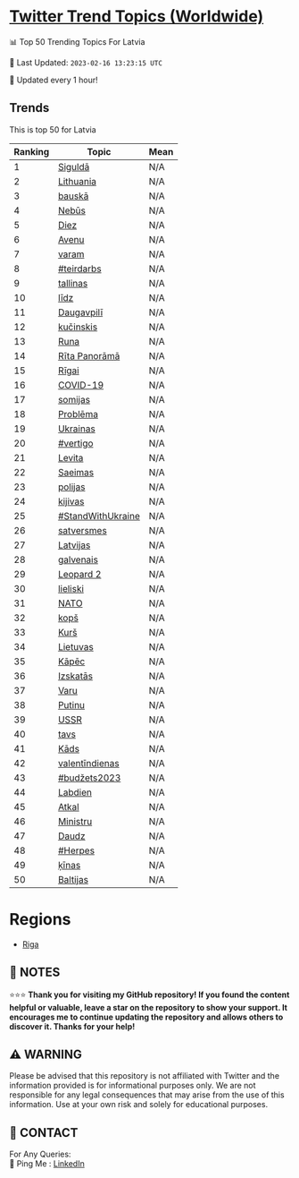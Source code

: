 [Twitter Trend Topics (Worldwide)](https://github.com/ErcinDedeoglu/Twitter-Trend-Topics)
==========


📊 Top 50 Trending Topics For Latvia

📆 Last Updated: `2023-02-16 13:23:15 UTC`

🔧 Updated every 1 hour!


## Trends

This is top 50 for Latvia

| Ranking | Topic | Mean |
| ------- | ------------ | ------------ |
| 1 | [Siguldā](http://twitter.com/search?q=Siguld%c4%81) | N/A |
| 2 | [Lithuania](http://twitter.com/search?q=Lithuania) | N/A |
| 3 | [bauskā](http://twitter.com/search?q=bausk%c4%81) | N/A |
| 4 | [Nebūs](http://twitter.com/search?q=Neb%c5%abs) | N/A |
| 5 | [Diez](http://twitter.com/search?q=Diez) | N/A |
| 6 | [Avenu](http://twitter.com/search?q=Avenu) | N/A |
| 7 | [varam](http://twitter.com/search?q=varam) | N/A |
| 8 | [#teirdarbs](http://twitter.com/search?q=%23teirdarbs) | N/A |
| 9 | [tallinas](http://twitter.com/search?q=tallinas) | N/A |
| 10 | [līdz](http://twitter.com/search?q=l%c4%abdz) | N/A |
| 11 | [Daugavpilī](http://twitter.com/search?q=Daugavpil%c4%ab) | N/A |
| 12 | [kučinskis](http://twitter.com/search?q=ku%c4%8dinskis) | N/A |
| 13 | [Runa](http://twitter.com/search?q=Runa) | N/A |
| 14 | [Rīta Panorāmā](http://twitter.com/search?q=R%c4%abta+Panor%c4%81m%c4%81) | N/A |
| 15 | [Rīgai](http://twitter.com/search?q=R%c4%abgai) | N/A |
| 16 | [COVID-19](http://twitter.com/search?q=COVID-19) | N/A |
| 17 | [somijas](http://twitter.com/search?q=somijas) | N/A |
| 18 | [Problēma](http://twitter.com/search?q=Probl%c4%93ma) | N/A |
| 19 | [Ukrainas](http://twitter.com/search?q=Ukrainas) | N/A |
| 20 | [#vertigo](http://twitter.com/search?q=%23vertigo) | N/A |
| 21 | [Levita](http://twitter.com/search?q=Levita) | N/A |
| 22 | [Saeimas](http://twitter.com/search?q=Saeimas) | N/A |
| 23 | [polijas](http://twitter.com/search?q=polijas) | N/A |
| 24 | [kijivas](http://twitter.com/search?q=kijivas) | N/A |
| 25 | [#StandWithUkraine](http://twitter.com/search?q=%23StandWithUkraine) | N/A |
| 26 | [satversmes](http://twitter.com/search?q=satversmes) | N/A |
| 27 | [Latvijas](http://twitter.com/search?q=Latvijas) | N/A |
| 28 | [galvenais](http://twitter.com/search?q=galvenais) | N/A |
| 29 | [Leopard 2](http://twitter.com/search?q=Leopard+2) | N/A |
| 30 | [lieliski](http://twitter.com/search?q=lieliski) | N/A |
| 31 | [NATO](http://twitter.com/search?q=NATO) | N/A |
| 32 | [kopš](http://twitter.com/search?q=kop%c5%a1) | N/A |
| 33 | [Kurš](http://twitter.com/search?q=Kur%c5%a1) | N/A |
| 34 | [Lietuvas](http://twitter.com/search?q=Lietuvas) | N/A |
| 35 | [Kāpēc](http://twitter.com/search?q=K%c4%81p%c4%93c) | N/A |
| 36 | [Izskatās](http://twitter.com/search?q=Izskat%c4%81s) | N/A |
| 37 | [Varu](http://twitter.com/search?q=Varu) | N/A |
| 38 | [Putinu](http://twitter.com/search?q=Putinu) | N/A |
| 39 | [USSR](http://twitter.com/search?q=USSR) | N/A |
| 40 | [tavs](http://twitter.com/search?q=tavs) | N/A |
| 41 | [Kāds](http://twitter.com/search?q=K%c4%81ds) | N/A |
| 42 | [valentīndienas](http://twitter.com/search?q=valent%c4%abndienas) | N/A |
| 43 | [#budžets2023](http://twitter.com/search?q=%23bud%c5%beets2023) | N/A |
| 44 | [Labdien](http://twitter.com/search?q=Labdien) | N/A |
| 45 | [Atkal](http://twitter.com/search?q=Atkal) | N/A |
| 46 | [Ministru](http://twitter.com/search?q=Ministru) | N/A |
| 47 | [Daudz](http://twitter.com/search?q=Daudz) | N/A |
| 48 | [#Herpes](http://twitter.com/search?q=%23Herpes) | N/A |
| 49 | [ķīnas](http://twitter.com/search?q=%c4%b7%c4%abnas) | N/A |
| 50 | [Baltijas](http://twitter.com/search?q=Baltijas) | N/A |



# Regions

* [Riga](</Latvia/Riga.md>)



## 📝 NOTES

⭐⭐⭐ **Thank you for visiting my GitHub repository! If you found the content helpful or valuable, leave a star on the repository to show your support. It encourages me to continue updating the repository and allows others to discover it. Thanks for your help!**


## ⚠️ WARNING

Please be advised that this repository is not affiliated with Twitter and the information provided is for informational purposes only. We are not responsible for any legal consequences that may arise from the use of this information. Use at your own risk and solely for educational purposes.


## 📨 CONTACT

 For Any Queries:  
            🏓 Ping Me : [LinkedIn](https://www.linkedin.com/in/ercindedeoglu/)
